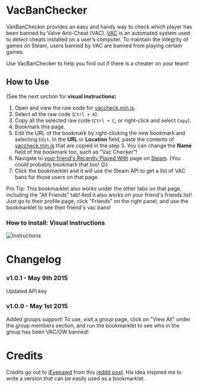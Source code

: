 # VacBanChecker
VanBanChecker provides an easy and handy way to check which player has been banned by Valve Anti-Cheat (VAC). 
[VAC]( https://support.steampowered.com/kb_article.php?p_faqid=370#vacgames) is an automated system used to detect cheats installed on a user’s computer. To maintain the integrity of games on Steam, users banned by VAC are banned from playing certain games.

Use VacBanChecker to help you find out if there is a cheater on your team!


## How to Use
(See the next section for **visual instructions**)

1. Open and view the raw code for [vaccheck.min.js](https://raw.githubusercontent.com/WillsonHaw/VacBanChecker/master/dist/vaccheck.min.js).
2. Select all the raw code (`Ctrl + A`).
3. Copy all the selected raw code (`Ctrl + C`, or right-click and select `Copy`).
4. Bookmark this page.
5. Edit the URL of the bookmark by right-clicking the new bookmark and selecting `Edit`. In the **URL** or **Location** field, paste the contents of [vaccheck.min.js](https://raw.githubusercontent.com/WillsonHaw/VacBanChecker/master/dist/vaccheck.min.js) that are copied in the step 3. You can change the **Name** field of the bookmark too, such as "Vac Checker"!
6. Navigate to [your friend's Recently Played With](http://steamcommunity.com/my/friends/coplay) page on [Steam](https://steamcommunity.com/). (You could probably bookmark that too! :wink:)
7. Click the bookmarklet and it will use the Steam API to get a list of VAC bans for those users on that page.

Pro Tip:
This bookmarklet also works under the other tabs on that page, including the "All Friends" tab! And it also works on your friend's friends list! Just go to their profile page, click "Friends" on the right panel, and use the bookmarklet to see their friend's vac bans!

### How to Install: Visual Instructions

![Instructions](https://raw.githubusercontent.com/WillsonHaw/VacBanChecker/master/docs/instructions.gif)

# Changelog

### v1.0.1 - May 9th 2015

Updated API key

### v1.0.0 - May 1st 2015

Added groups support! To use, visit a group page, click on "View All" under the group members section, and run the bookmarklet to see who in the group has been VAC/OW banned!

# Credits

Credits go out to [iEyepawd](http://www.reddit.com/user/iEyepawd) from this [reddit post](http://www.reddit.com/r/GlobalOffensive/comments/348292/i_made_a_userscript_to_easily_show_vac_bans_on/). His idea inspired me to write a version that can be easily used as a bookmarklet.
